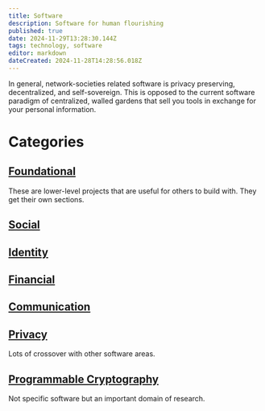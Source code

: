 ```yaml
---
title: Software
description: Software for human flourishing
published: true
date: 2024-11-29T13:28:30.144Z
tags: technology, software
editor: markdown
dateCreated: 2024-11-28T14:28:56.018Z
---
```


In general, network-societies related software is privacy preserving, decentralized, and self-sovereign. This is opposed to the current software paradigm of centralized, walled gardens that sell you tools in exchange for your personal information.

# Categories
## [Foundational](/Technology/Software/Foundational)
These are lower-level projects that are useful for others to build with. They get their own sections.

## [Social](/Technology/Software/Social)
## [Identity](/Technology/Software/Identity)
## [Financial](/Technology/Software/Financial)
## [Communication](/Technology/Software/Communication)
## [Privacy](/Technology/Software/Privacy)
Lots of crossover with other software areas.
## [Programmable Cryptography](/Technology/Software/Programmable-Cryptography)
Not specific software but an important domain of research.



